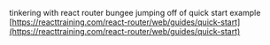 tinkering with react router bungee jumping off of quick start example
</br>[https://reacttraining.com/react-router/web/guides/quick-start](https://reacttraining.com/react-router/web/guides/quick-start)
